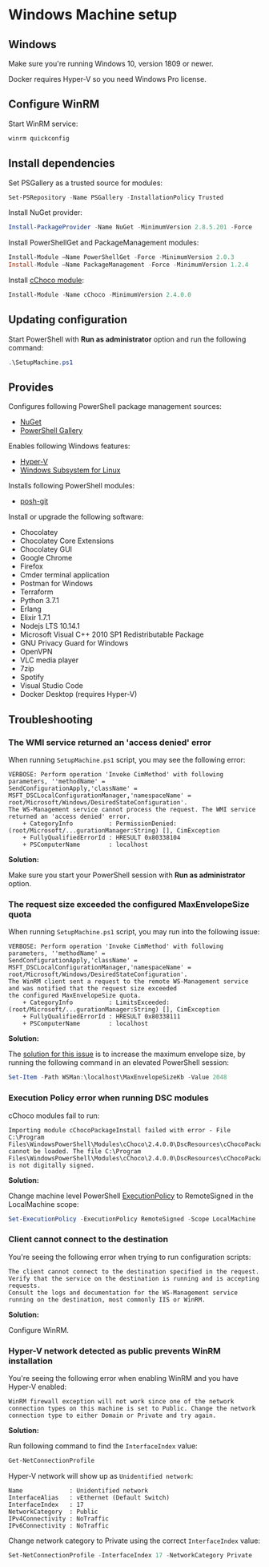 # Windows Machine setup

## Windows

Make sure you're running Windows 10, version 1809 or newer.

Docker requires Hyper-V so you need Windows Pro license.

## Configure WinRM

Start WinRM service:

```PowerShell
winrm quickconfig
```

## Install dependencies

Set PSGallery as a trusted source for modules:

```PowerShell
Set-PSRepository -Name PSGallery -InstallationPolicy Trusted
```

Install NuGet provider:

```PowerShell
Install-PackageProvider -Name NuGet -MinimumVersion 2.8.5.201 -Force
```

Install PowerShellGet and PackageManagement modules:

```PowerShell
Install-Module –Name PowerShellGet -Force -MinimumVersion 2.0.3
Install-Module –Name PackageManagement -Force -MinimumVersion 1.2.4
```

Install [cChoco module](https://www.powershellgallery.com/packages/cChoco/2.3.1.0):

```PowerShell
Install-Module -Name cChoco -MinimumVersion 2.4.0.0
```

## Updating configuration

Start PowerShell with **Run as administrator** option and run the following command:

```PowerShell
.\SetupMachine.ps1
```

## Provides

Configures following PowerShell package management sources:

* [NuGet](https://www.nuget.org)
* [PowerShell Gallery](https://www.powershellgallery.com)

Enables following Windows features:

* [Hyper-V](https://docs.microsoft.com/en-us/virtualization/hyper-v-on-windows/about/)
* [Windows Subsystem for Linux](https://docs.microsoft.com/en-us/windows/wsl/about)

Installs following PowerShell modules:

* [posh-git](https://github.com/dahlbyk/posh-git)

Install or upgrade the following software:

* Chocolatey 
* Chocolatey Core Extensions
* Chocolatey GUI
* Google Chrome 
* Firefox
* Cmder terminal application
* Postman for Windows
* Terraform
* Python 3.7.1
* Erlang
* Elixir 1.7.1
* Nodejs LTS 10.14.1
* Microsoft Visual C++ 2010 SP1 Redistributable Package
* GNU Privacy Guard for Windows
* OpenVPN
* VLC media player
* 7zip
* Spotify
* Visual Studio Code
* Docker Desktop (requires Hyper-V)

## Troubleshooting

### The WMI service returned an 'access denied' error

When running `SetupMachine.ps1` script, you may see the following error:

```text
VERBOSE: Perform operation 'Invoke CimMethod' with following parameters, ''methodName' =
SendConfigurationApply,'className' = MSFT_DSCLocalConfigurationManager,'namespaceName' =
root/Microsoft/Windows/DesiredStateConfiguration'.
The WS-Management service cannot process the request. The WMI service returned an 'access denied' error.
    + CategoryInfo          : PermissionDenied: (root/Microsoft/...gurationManager:String) [], CimException
    + FullyQualifiedErrorId : HRESULT 0x80338104
    + PSComputerName        : localhost
```

**Solution:**

Make sure you start your PowerShell session with **Run as administrator** option.

### The request size exceeded the configured MaxEnvelopeSize quota

When running `SetupMachine.ps1` script, you may run into the following issue:

```text
VERBOSE: Perform operation 'Invoke CimMethod' with following parameters, ''methodName' =
SendConfigurationApply,'className' = MSFT_DSCLocalConfigurationManager,'namespaceName' =
root/Microsoft/Windows/DesiredStateConfiguration'.
The WinRM client sent a request to the remote WS-Management service and was notified that the request size exceeded
the configured MaxEnvelopeSize quota.
    + CategoryInfo          : LimitsExceeded: (root/Microsoft/...gurationManager:String) [], CimException
    + FullyQualifiedErrorId : HRESULT 0x80338111
    + PSComputerName        : localhost
```

**Solution:**

The [solution for this issue][1] is to increase the maximum envelope size, by running the following command in an elevated PowerShell session:

```PowerShell
Set-Item -Path WSMan:\localhost\MaxEnvelopeSizeKb -Value 2048
```

[1]: https://github.com/powershell/sharepointdsc/wiki/Error-Exceeded-the-configured-MaxEnvelopeSize-quota

### Execution Policy error when running DSC modules

cChoco modules fail to run:

```text
Importing module cChocoPackageInstall failed with error - File C:\Program
Files\WindowsPowerShell\Modules\cChoco\2.4.0.0\DscResources\cChocoPackageInstall\cChocoPackageInstall.psm1 cannot be loaded. The file C:\Program
Files\WindowsPowerShell\Modules\cChoco\2.4.0.0\DscResources\cChocoPackageInstall\cChocoPackageInstall.psm1 is not digitally signed.
```

**Solution:**

Change machine level PowerShell [ExecutionPolicy][2] to RemoteSigned in the LocalMachine scope:

```PowerShell
Set-ExecutionPolicy -ExecutionPolicy RemoteSigned -Scope LocalMachine
```

[2]: https://docs.microsoft.com/en-gb/powershell/module/microsoft.powershell.core/about/about_execution_policies?view=powershell-5.1

### Client cannot connect to the destination

You're seeing the following error when trying to run configuration scripts:

```text
The client cannot connect to the destination specified in the request. Verify that the service on the destination is running and is accepting requests.
Consult the logs and documentation for the WS-Management service running on the destination, most commonly IIS or WinRM.
```

**Solution:**

Configure WinRM.

### Hyper-V network detected as public prevents WinRM installation

You're seeing the following error when enabling WinRM and you have Hyper-V enabled:

```text
WinRM firewall exception will not work since one of the network connection types on this machine is set to Public. Change the network connection type to either Domain or Private and try again.
```

**Solution:**

Run following command to find the `InterfaceIndex` value:

```PowerShell
Get-NetConnectionProfile
```

Hyper-V network will show up as `Unidentified network`:

```text
Name             : Unidentified network
InterfaceAlias   : vEthernet (Default Switch)
InterfaceIndex   : 17
NetworkCategory  : Public
IPv4Connectivity : NoTraffic
IPv6Connectivity : NoTraffic
```

Change network category to Private using the correct `InterfaceIndex` value:

```PowerShell
Set-NetConnectionProfile -InterfaceIndex 17 -NetworkCategory Private
```